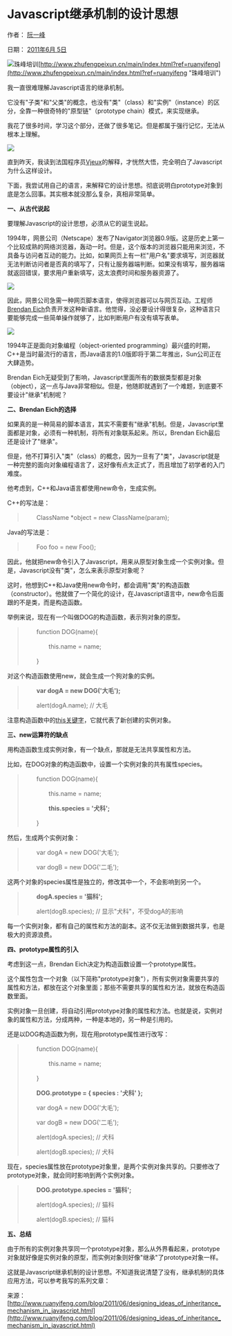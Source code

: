 # Javascript继承机制的设计思想

作者： [阮一峰](http://www.ruanyifeng.com/)

日期： [2011年6月 5日](http://www.ruanyifeng.com/blog/2011/06/)

![珠峰培训](0.8385965304531005-20220205155039-gau9pzv.png)[http://www.zhufengpeixun.cn/main/index.html?ref=ruanyifeng](http://www.zhufengpeixun.cn/main/index.html?ref=ruanyifeng "珠峰培训")

我一直很难理解Javascript语言的继承机制。

它没有"子类"和"父类"的概念，也没有"类"（class）和"实例"（instance）的区分，全靠一种很奇特的"原型链"（prototype chain）模式，来实现继承。

我花了很多时间，学习这个部分，还做了很多笔记。但是都属于强行记忆，无法从根本上理解。

![](0.3489788683027508-20220205155039-393is99.png)

直到昨天，我读到法国程序员[Vjeux](http://blog.vjeux.com/2011/javascript/how-prototypal-inheritance-really-works.html)的解释，才恍然大悟，完全明白了Javascript为什么这样设计。

下面，我尝试用自己的语言，来解释它的设计思想。彻底说明白prototype对象到底是怎么回事。其实根本就没那么复杂，真相非常简单。

**一、从古代说起**

要理解Javascript的设计思想，必须从它的诞生说起。

1994年，网景公司（Netscape）发布了Navigator浏览器0.9版。这是历史上第一个比较成熟的网络浏览器，轰动一时。但是，这个版本的浏览器只能用来浏览，不具备与访问者互动的能力。比如，如果网页上有一栏"用户名"要求填写，浏览器就无法判断访问者是否真的填写了，只有让服务器端判断。如果没有填写，服务器端就返回错误，要求用户重新填写，这太浪费时间和服务器资源了。

![](0.5527685097151955-20220205155039-g07ztbm.png)

因此，网景公司急需一种网页脚本语言，使得浏览器可以与网页互动。工程师[Brendan Eich](http://brendaneich.com/)负责开发这种新语言。他觉得，没必要设计得很复杂，这种语言只要能够完成一些简单操作就够了，比如判断用户有没有填写表单。

![](0.15458086392733672-20220205155039-kdl3svw.png)

1994年正是面向对象编程（object-oriented programming）最兴盛的时期，C++是当时最流行的语言，而Java语言的1.0版即将于第二年推出，Sun公司正在大肆造势。

Brendan Eich无疑受到了影响，Javascript里面所有的数据类型都是对象（object），这一点与Java非常相似。但是，他随即就遇到了一个难题，到底要不要设计"继承"机制呢？

**二、Brendan Eich的选择**

如果真的是一种简易的脚本语言，其实不需要有"继承"机制。但是，Javascript里面都是对象，必须有一种机制，将所有对象联系起来。所以，Brendan Eich最后还是设计了"继承"。

但是，他不打算引入"类"（class）的概念，因为一旦有了"类"，Javascript就是一种完整的面向对象编程语言了，这好像有点太正式了，而且增加了初学者的入门难度。

他考虑到，C++和Java语言都使用new命令，生成实例。

C++的写法是：

> 　　ClassName *object = new ClassName(param);

Java的写法是：

> 　　Foo foo = new Foo();

因此，他就把new命令引入了Javascript，用来从原型对象生成一个实例对象。但是，Javascript没有"类"，怎么来表示原型对象呢？

这时，他想到C++和Java使用new命令时，都会调用"类"的构造函数（constructor）。他就做了一个简化的设计，在Javascript语言中，new命令后面跟的不是类，而是构造函数。

举例来说，现在有一个叫做DOG的构造函数，表示狗对象的原型。

> 　　function DOG(name){
>
> 　　　　this.name = name;
>
> 　　}

对这个构造函数使用new，就会生成一个狗对象的实例。

> 　　**var dogA = new DOG('大毛');**
>
> 　　alert(dogA.name); // 大毛

注意构造函数中的[this关键字](http://www.ruanyifeng.com/blog/2010/04/using_this_keyword_in_javascript.html)，它就代表了新创建的实例对象。

**三、new运算符的缺点**

用构造函数生成实例对象，有一个缺点，那就是无法共享属性和方法。

比如，在DOG对象的构造函数中，设置一个实例对象的共有属性species。

> 　　function DOG(name){
>
> 　　　　this.name = name;
>
> 　　　　**this.species = '犬科';**
>
> 　　}

然后，生成两个实例对象：

> 　　var dogA = new DOG('大毛');
>
> 　　var dogB = new DOG('二毛');

这两个对象的species属性是独立的，修改其中一个，不会影响到另一个。

> 　　**dogA.species = '猫科';**
>
> 　　alert(dogB.species); // 显示"犬科"，不受dogA的影响

每一个实例对象，都有自己的属性和方法的副本。这不仅无法做到数据共享，也是极大的资源浪费。

**四、prototype属性的引入**

考虑到这一点，Brendan Eich决定为构造函数设置一个prototype属性。

这个属性包含一个对象（以下简称"prototype对象"），所有实例对象需要共享的属性和方法，都放在这个对象里面；那些不需要共享的属性和方法，就放在构造函数里面。

实例对象一旦创建，将自动引用prototype对象的属性和方法。也就是说，实例对象的属性和方法，分成两种，一种是本地的，另一种是引用的。

还是以DOG构造函数为例，现在用prototype属性进行改写：

> 　　function DOG(name){
>
> 　　　　this.name = name;
>
> 　　}
>
> 　　**DOG.prototype = { species : '犬科' };**
>
> 　　var dogA = new DOG('大毛');
>
> 　　var dogB = new DOG('二毛');
>
> 　　alert(dogA.species); // 犬科
>
> 　　alert(dogB.species); // 犬科

现在，species属性放在prototype对象里，是两个实例对象共享的。只要修改了prototype对象，就会同时影响到两个实例对象。

> 　　**DOG.prototype.species = '猫科';**
>
> 　　alert(dogA.species); // 猫科
>
> 　　alert(dogB.species); // 猫科

**五、总结**

由于所有的实例对象共享同一个prototype对象，那么从外界看起来，prototype对象就好像是实例对象的原型，而实例对象则好像"继承"了prototype对象一样。

这就是Javascript继承机制的设计思想。不知道我说清楚了没有，继承机制的具体应用方法，可以参考我写的系列文章：

来源： [http://www.ruanyifeng.com/blog/2011/06/designing_ideas_of_inheritance_mechanism_in_javascript.html](http://www.ruanyifeng.com/blog/2011/06/designing_ideas_of_inheritance_mechanism_in_javascript.html)
